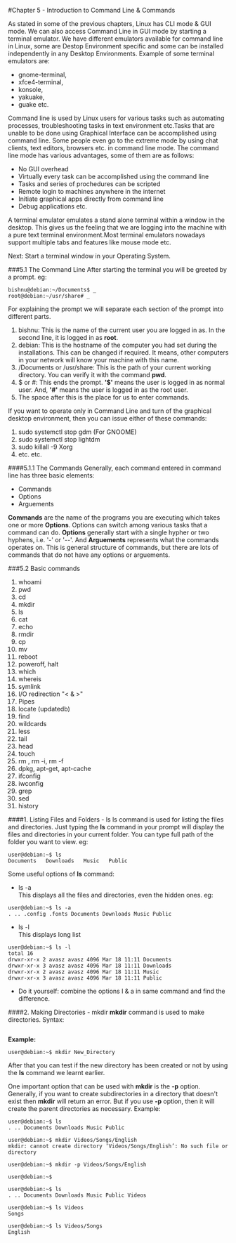 #Chapter 5 - Introduction to Command Line & Commands

As stated in some of the previous chapters, Linux has CLI mode & GUI mode.  We can also access Command Line in GUI mode by starting a terminal emulator. We have different emulators available for command line in Linux, some are Destop Environment specific and some can be installed independently in any Desktop Environments. Example of some terminal emulators are: 

* gnome-terminal, 
* xfce4-terminal,
* konsole, 
* yakuake, 
* guake etc. 

Command line is used by Linux users for various tasks such as automating processes, troubleshooting tasks in text environment etc.Tasks that are unable to be done using Graphical Interface can be accomplished using command line. Some people even go to the extreme mode by using chat clients, text editors, browsers etc. in command line mode. The command line mode has various advantages, some of them are as follows: 
* No GUI overhead
* Virtually every task can be accomplished using the command line
* Tasks and series of prochedures can be scripted
* Remote login to machines anywhere in the internet
* Initiate graphical apps directly from command line
* Debug applications etc.

A terminal emulator emulates a stand alone terminal within a window in the desktop. This gives us the feeling that we are logging into the machine with a pure text terminal environment.Most terminal emulators nowadays support multiple tabs and features like mouse mode etc. 

Next: Start a terminal window in your Operating System.

###5.1 The Command Line
After starting the terminal you will be greeted by a prompt. eg:  
```
bishnu@debian:~/Documents$ _ 
root@debian:~/usr/share# _
```


For explaining the prompt we will separate each section of the prompt into different parts.  
1. bishnu: This is the name of the current user you are logged in as. In the second line, it is logged in as **root**.  
2. debian: This is the hostname of the computer you had set during the installations. This can be changed if required. It means, other computers in your network will know your machine with this name.  
3. /Documents or /usr/share: This is the path of your current working directory. You can verify it with the command **pwd**.  
4. $ or #: This ends the prompt. **'$'** means the user is logged in as normal user. And, **'#'** means the user is logged in as the root user.  
5. The space after this is the place for us to enter commands.  

If you want to operate only in Command Line and turn of the graphical desktop environment, then you can issue either of these commands:  
1. sudo systemctl stop gdm (For GNOOME)  
2. sudo systemctl stop lightdm  
3. sudo killall -9 Xorg  
4. etc. etc.




####5.1.1 The Commands
Generally, each command entered in command line has three basic elements: 
* Commands
* Options
* Arguements

**Commands** are the name of the programs you are executing which takes one or more **Options**. Options can switch among various tasks that a command can do. **Options** generally start with a single hypher or two hyphens, i.e. '-' or '--'. And **Arguements** represents what the commands operates on. This is general structure of commands, but there are lots of commands that do not have any  options or arguements. 

###5.2 Basic commands

1. whoami  
2. pwd  
3. cd  
4. mkdir  
4. ls
5. cat  
6. echo  
7. rmdir
8. cp
9. mv
10. reboot
11. poweroff, halt
12. which
13. whereis
14. symlink
15. I/O redirection "< & >"
16. Pipes
17. locate (updatedb)
18. find
19. wildcards
20. less
21. tail
22. head
23. touch
24. rm , rm -i, rm -f
25. dpkg, apt-get, apt-cache
26. ifconfig
27. iwconfig
28. grep
29. sed
30. history

####1. Listing Files and Folders - ls
ls command is used for listing the files and directories. Just typing the **ls** command in your prompt will display the files and directories in your current folder. You can type full path of the folder you want to view.
eg:
```
user@debian:~$ ls
Documents	Downloads	Music	Public
```

Some useful options of **ls** command:    
* ls -a    
	This displays all the files and directories, even the hidden ones.
eg:
```
user@debian:~$ ls -a
. .. .config .fonts Documents Downloads Music Public
```

* ls -l  
	This displays long list
```
user@debian:~$ ls -l
total 16
drwxr-xr-x 2 avasz avasz 4096 Mar 18 11:11 Documents
drwxr-xr-x 3 avasz avasz 4096 Mar 18 11:11 Downloads
drwxr-xr-x 2 avasz avasz 4096 Mar 18 11:11 Music
drwxr-xr-x 3 avasz avasz 4096 Mar 18 11:11 Public
```

* Do it yourself: combine the options l & a in same command and find the difference.

####2. Making Directories - mkdir
**mkdir** command is used to make directories. 
Syntax:  
```mkdir [OPTIONS]... DIRECTORY...
```

**Example:**  
```
user@debian:~$ mkdir New_Directory
```
After that you can test if the new directory has been created or not by using the **ls** command we learnt earlier.  

One important option that can be used with **mkdir** is the **-p** option. Generally, if you want to create subdirectories in a directory that doesn't exist then **mkdir** will return an error. But if you use **-p** option, then it will create the parent directories as necessary. Example:
```
user@debian:~$ ls
. .. Documents Downloads Music Public

user@debian:~$ mkdir Videos/Songs/English
mkdir: cannot create directory ‘Videos/Songs/English’: No such file or directory

user@debian:~$ mkdir -p Videos/Songs/English

user@debian:~$ 

user@debian:~$ ls
. .. Documents Downloads Music Public Videos

user@debian:~$ ls Videos
Songs

user@debian:~$ ls Videos/Songs
English
```













